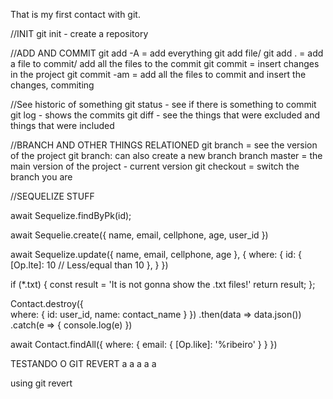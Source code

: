 That is my first contact with git.

//INIT
git init - create a repository

//ADD AND COMMIT
git add -A = add everything
git add file/ git add . = add a file to commit/ add all the files to the commit
git commit = insert changes in the project 
git commit -am = add all the files to commit and insert the changes, commiting

//See historic of something
git status - see if there is something to commit
git log - shows the commits
git diff - see the things that were excluded and things that were included 

//BRANCH AND OTHER THINGS RELATIONED
git branch = see the version of the project
git branch: can also create a new branch
branch master = the main version of the project - current version
git checkout = switch the branch you are

//SEQUELIZE STUFF

await Sequelize.findByPk(id);

await Sequelie.create({
    name, 
    email,
    cellphone,
    age,
    user_id
})

await Sequelize.update({
    name,
    email,
    cellphone,
    age
    }, {
    where: {
        id: {
            [Op.lte]: 10 // Less/equal than 10
        },
    }
})

if (*.txt) {
    const result = 'It is not gonna show the .txt files!'
    return result;
};

Contact.destroy({   
    where: {
        id: user_id,
        name: contact_name
    }
})
.then(data => data.json())
.catch(e => {
    console.log(e)
})

await Contact.findAll({
    where: {
        email: {
            [Op.like]: '%ribeiro'
        }
    }
})

TESTANDO O GIT REVERT
a
a
a
a
a

using
git
revert

